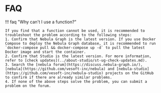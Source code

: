 # FAQ

!!! faq "Why can't I use a function?"

    If you find that a function cannot be used, it is recommended to troubleshoot the problem according to the following steps:
    1. Confirm that Nebula Graph is the latest version. If you use Docker Compose to deploy the Nebula Graph database, it is recommended to run `docker-compose pull && docker-compose up -d` to pull the latest Docker image and start the container.
    2. Confirm that Studio is the latest version. For more information, refer to [check updates](../about-studio/st-ug-check-updates.md).
    3. Search the [nebula forum](https://discuss.nebula-graph.io/), [nebula](https://github.com/vesoft-inc/nebula) and [nebula-studio](https://github.com/vesoft-inc/nebula-studio) projects on the GitHub to confirm if there are already similar problems.
    4. If none of the above steps solve the problem, you can submit a problem on the forum.